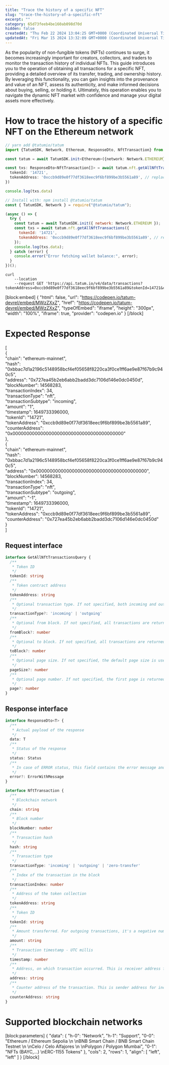 ```yaml
---
title: "Trace the history of a specific NFT"
slug: "trace-the-history-of-a-specific-nft"
excerpt: ""
category: 65d73feeb4be160ab098d70d
hidden: false
createdAt: "Thu Feb 22 2024 13:04:25 GMT+0000 (Coordinated Universal Time)"
updatedAt: "Fri Mar 15 2024 13:32:09 GMT+0000 (Coordinated Universal Time)"
---
```

As the popularity of non-fungible tokens (NFTs) continues to surge, it becomes increasingly important for creators, collectors, and traders to monitor the transaction history of individual NFTs. This guide introduces you to the operation of obtaining all transactions for a specific NFT, providing a detailed overview of its transfer, trading, and ownership history. By leveraging this functionality, you can gain insights into the provenance and value of an NFT, assess its authenticity, and make informed decisions about buying, selling, or holding it. Ultimately, this operation enables you to navigate the dynamic NFT market with confidence and manage your digital assets more effectively.

# How to trace the history of a specific NFT on the Ethereum network

```typescript
// yarn add @tatumio/tatum
import {TatumSDK, Network, Ethereum, ResponseDto, NftTransaction} from '@tatumio/tatum'

const tatum = await TatumSDK.init<Ethereum>({network: Network.ETHEREUM})

const txs: ResponseDto<NftTransaction[]> = await tatum.nft.getAllNftTransactions({
  tokenId: '14721',
  tokenAddress: '0xccb9d89e0f77df3618eec9f6bf899be3b5561a89', // replace with your collection
})

console.log(txs.data)
```
```javascript
// Install with: npm install @tatumio/tatum
const { TatumSDK, Network } = require("@tatumio/tatum");

(async () => {
  try {
    const tatum = await TatumSDK.init({ network: Network.ETHEREUM });
    const txs = await tatum.nft.getAllNftTransactions({
      tokenId: '14721',
      tokenAddress: '0xccb9d89e0f77df3618eec9f6bf899be3b5561a89', // replace with your collection
    });
    console.log(txs.data);
  } catch (error) {
    console.error("Error fetching wallet balance:", error);
  }
})();
```
```curl
curl 
    --location 
    --request GET 'https://api.tatum.io/v4/data/transactions?tokenAddress=0xccb9d89e0f77df3618eec9f6bf899be3b5561a89&tokenId=14721&chain=ethereum'
```

[block:embed]
{
  "html": false,
  "url": "https://codepen.io/tatum-devrel/embed/MWzZXxZ",
  "href": "https://codepen.io/tatum-devrel/embed/MWzZXxZ",
  "typeOfEmbed": "iframe",
  "height": "300px",
  "width": "100%",
  "iframe": true,
  "provider": "codepen.io"
}
[/block]


# Expected Response

[  
  {  
    "chain": "ethereum-mainnet",  
    "hash": "0xbbac7d1a2196c5148958bcf4ef05658f8220ca3f0ce1ff6ae9e87f67b9c940c5",  
    "address": "0x727ea45b2eb6abb2badd3dc7106d146e0dc0450d",  
    "blockNumber": 14568283,  
    "transactionIndex": 34,  
    "transactionType": "nft",  
    "transactionSubtype": "incoming",  
    "amount": "1",  
    "timestamp": 1649733396000,  
    "tokenId": "14721",  
    "tokenAddress": "0xccb9d89e0f77df3618eec9f6bf899be3b5561a89",  
    "counterAddress": "0x0000000000000000000000000000000000000000"  
  },  
  {  
    "chain": "ethereum-mainnet",  
    "hash": "0xbbac7d1a2196c5148958bcf4ef05658f8220ca3f0ce1ff6ae9e87f67b9c940c5",  
    "address": "0x0000000000000000000000000000000000000000",  
    "blockNumber": 14568283,  
    "transactionIndex": 34,  
    "transactionType": "nft",  
    "transactionSubtype": "outgoing",  
    "amount": "-1",  
    "timestamp": 1649733396000,  
    "tokenId": "14721",  
    "tokenAddress": "0xccb9d89e0f77df3618eec9f6bf899be3b5561a89",  
    "counterAddress": "0x727ea45b2eb6abb2badd3dc7106d146e0dc0450d"  
  }  
]

## Request interface

```typescript
interface GetAllNftTransactionsQuery {
  /**
   * Token ID
   */
  tokenId: string
  /**
   * Token contract address
   */
  tokenAddress: string
  /**
   * Optional transaction type. If not specified, both incoming and outgoing transactions are returned.
   */
  transactionType?: 'incoming' | 'outgoing'
  /**
   * Optional from block. If not specified, all transactions are returned from the beginning of the blockchain.
   */
  fromBlock?: number
  /**
   * Optional to block. If not specified, all transactions are returned up till now.
   */
  toBlock?: number
  /**
   * Optional page size. If not specified, the default page size is used, which is 10.
   */
  pageSize?: number
  /**
   * Optional page number. If not specified, the first page is returned.
   */
  page?: number
}
```

## Response interface

```typescript
interface ResponseDto<T> {
  /**
   * Actual payload of the response
   */
  data: T
  /**
   * Status of the response
   */
  status: Status
  /**
   * In case of ERROR status, this field contains the error message and detailed description
   */
  error?: ErrorWithMessage
}

interface NftTransaction {
  /**
   * Blockchain network
   */
  chain: string
  /**
   * Block number
   */
  blockNumber: number
  /**
   * Transaction hash
   */
  hash: string
  /**
   * Transaction type
   */
  transactionType: 'incoming' | 'outgoing' | 'zero-transfer'
  /**
   * Index of the transaction in the block
   */
  transactionIndex: number
  /**
   * Address of the token collection
   */
  tokenAddress: string
  /**
   * Token ID
   */
  tokenId: string
  /**
   * Amount transferred. For outgoing transactions, it's a negative number. For zero-transfer transactions, it's always 0. For incoming transactions, it's a positive number.
   */
  amount: string
  /**
   * Transaction timestamp - UTC millis
   */
  timestamp: number
  /**
   * Address, on which transaction occurred. This is receiver address for incoming transactions and sender address for outgoing transactions.
   */
  address: string
  /**
   * Counter address of the transaction. This is sender address for incoming transactions on `address` and receiver address for outgoing transactions on `address`.
   */
  counterAddress: string
}
```

# Supported blockchain networks

[block:parameters]
{
  "data": {
    "h-0": "Network",
    "h-1": "Support",
    "0-0": "Ethereum / Ethereum Sepolia  \n  \nBNB Smart Chain / BNB Smart Chain Testnet  \n  \nCelo / Celo Alfajores  \n  \nPolygon / Polygon Mumbai",
    "0-1": "NFTs (BAYC,...)  \nERC-1155 Tokens"
  },
  "cols": 2,
  "rows": 1,
  "align": [
    "left",
    "left"
  ]
}
[/block]
